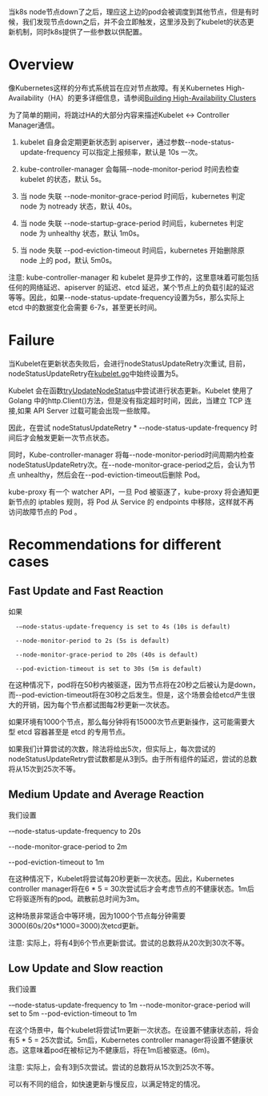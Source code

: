 
当k8s node节点down了之后，理应这上边的pod会被调度到其他节点，但是有时候，我们发现节点down之后，并不会立即触发，这里涉及到了kubelet的状态更新机制，同时k8s提供了一些参数以供配置。

# Overview
像Kubernetes这样的分布式系统旨在应对节点故障。有关Kubernetes High-Availability（HA）的更多详细信息，请参阅[Building High-Availability Clusters](https://kubernetes.io/docs/admin/high-availability/)

为了简单的期间，将跳过HA的大部分内容来描述Kubelet <-> Controller Manager通信。

1. kubelet 自身会定期更新状态到 apiserver，通过参数--node-status-update-frequency 可以指定上报频率，默认是 10s 一次。
2. kube-controller-manager 会每隔--node-monitor-period 时间去检查 kubelet 的状态，默认 5s。
3. 当 node 失联 --node-monitor-grace-period 时间后，kubernetes 判定 node 为 notready 状态，默认 40s。

4. 当 node 失联 --node-startup-grace-period 时间后，kubernetes 判定 node 为 unhealthy 状态，默认 1m0s。
5. 当 node 失联 --pod-eviction-timeout 时间后，kubernetes 开始删除原 node 上的 pod，默认 5m0s。

注意: kube-controller-manager 和 kubelet 是异步工作的，这里意味着可能包括任何的网络延迟、apiserver 的延迟、etcd 延迟，某个节点上的负载引起的延迟等等。因此，如果--node-status-update-frequency设置为5s，那么实际上 etcd 中的数据变化会需要 6-7s，甚至更长时间。

# Failure

当Kubelet在更新状态失败后，会进行nodeStatusUpdateRetry次重试, 目前，nodeStatusUpdateRetry在[kubelet.go](https://github.com/kubernetes/kubernetes/blob/release-1.5/pkg/kubelet/kubelet.go#L102 )中始终设置为5。

Kubelet 会在函数[tryUpdateNodeStatus](https://github.com/kubernetes/kubernetes/blob/release-1.5/pkg/kubelet/kubelet_node_status.go#L312)中尝试进行状态更新。Kubelet 使用了 Golang 中的http.Client()方法，但是没有指定超时时间，因此，当建立 TCP 连接,如果 API Server 过载可能会出现一些故障。

因此，在尝试 nodeStatusUpdateRetry * --node-status-update-frequency 时间后才会触发更新一次节点状态。

同时，Kube-controller-manager 将每--node-monitor-period时间周期内检查nodeStatusUpdateRetry次。在--node-monitor-grace-period之后，会认为节点 unhealthy，然后会在--pod-eviction-timeout后删除 Pod。

kube-proxy 有一个 watcher API，一旦 Pod 被驱逐了，kube-proxy 将会通知更新节点的 iptables 规则，将 Pod 从 Service 的 endpoints 中移除，这样就不再访问故障节点的 Pod 。

# Recommendations for different cases

## Fast Update and Fast Reaction
如果  

      -–node-status-update-frequency is set to 4s (10s is default)

      --node-monitor-period to 2s (5s is default)
      
      --node-monitor-grace-period to 20s (40s is default)
      
      --pod-eviction-timeout is set to 30s (5m is default)


在这种情况下，pod将在50秒内被驱逐，因为节点将在20秒之后被认为是down，而--pod-eviction-timeout将在30秒之后发生。但是，这个场景会给etcd产生很大的开销，因为每个节点都试图每2秒更新一次状态。

如果环境有1000个节点，那么每分钟将有15000次节点更新操作，这可能需要大型 etcd 容器甚至是 etcd 的专用节点。

如果我们计算尝试的次数，除法将给出5次，但实际上，每次尝试的nodeStatusUpdateRetry尝试数都是从3到5。由于所有组件的延迟，尝试的总数将从15次到25次不等。

## Medium Update and Average Reaction
我们设置

  -–node-status-update-frequency to 20s

  --node-monitor-grace-period to 2m 

  --pod-eviction-timeout to 1m

在这种情况下，Kubelet将尝试每20秒更新一次状态。因此，Kubernetes controller manager将在6 * 5 = 30次尝试后才会考虑节点的不健康状态。1m后它将驱逐所有的pod。疏散前总时间为3m。

这种场景非常适合中等环境，因为1000个节点每分钟需要3000(60s/20s*1000=3000)次etcd更新。

注意: 实际上，将有4到6个节点更新尝试。尝试的总数将从20次到30次不等。

## Low Update and Slow reaction

我们设置

  -–node-status-update-frequency to 1m
  --node-monitor-grace-period will set to 5m
  --pod-eviction-timeout to 1m

在这个场景中，每个kubelet将尝试1m更新一次状态。在设置不健康状态前，将会有5 * 5 = 25次尝试。5m后，Kubernetes controller manager将设置不健康状态。这意味着pod在被标记为不健康后，将在1m后被驱逐。(6m)。

注意: 实际上，会有3到5次尝试。尝试的总数将从15次到25次不等。

可以有不同的组合，如快速更新与慢反应，以满足特定的情况。